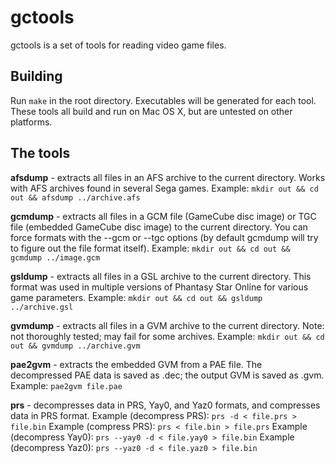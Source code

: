 # gctools

gctools is a set of tools for reading video game files.

## Building

Run `make` in the root directory. Executables will be generated for each tool. These tools all build and run on Mac OS X, but are untested on other platforms.

## The tools

**afsdump** - extracts all files in an AFS archive to the current directory. Works with AFS archives found in several Sega games.
Example: `mkdir out && cd out && afsdump ../archive.afs`

**gcmdump** - extracts all files in a GCM file (GameCube disc image) or TGC file (embedded GameCube disc image) to the current directory. You can force formats with the --gcm or --tgc options (by default gcmdump will try to figure out the file format itself).
Example: `mkdir out && cd out && gcmdump ../image.gcm`

**gsldump** - extracts all files in a GSL archive to the current directory. This format was used in multiple versions of Phantasy Star Online for various game parameters.
Example: `mkdir out && cd out && gsldump ../archive.gsl`

**gvmdump** - extracts all files in a GVM archive to the current directory. Note: not thoroughly tested; may fail for some archives.
Example: `mkdir out && cd out && gvmdump ../archive.gvm`

**pae2gvm** - extracts the embedded GVM from a PAE file. The decompressed PAE data is saved as <filename>.dec; the output GVM is saved as <filename>.gvm.
Example: `pae2gvm file.pae`

**prs** - decompresses data in PRS, Yay0, and Yaz0 formats, and compresses data in PRS format.
Example (decompress PRS): `prs -d < file.prs > file.bin`
Example (compress PRS): `prs < file.bin > file.prs`
Example (decompress Yay0): `prs --yay0 -d < file.yay0 > file.bin`
Example (decompress Yaz0): `prs --yaz0 -d < file.yaz0 > file.bin`
